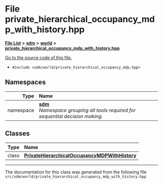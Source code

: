 
# File private\_hierarchical\_occupancy\_mdp\_with\_history.hpp

<link rel="stylesheet" href="https://cdnjs.cloudflare.com/ajax/libs/KaTeX/0.5.1/katex.min.css">
<link rel="stylesheet" href="https://cdn.jsdelivr.net/github-markdown-css/2.2.1/github-markdown.css"/>



[**File List**](files.md) **>** [**sdm**](dir_ae1b8d8c3d2627954ba53c22978558f0.md) **>** [**world**](dir_414fa79a2aeb4aba632c04a0d3a53fff.md) **>** [**private\_hierarchical\_occupancy\_mdp\_with\_history.hpp**](private__hierarchical__occupancy__mdp__with__history_8hpp.md)

[Go to the source code of this file.](private__hierarchical__occupancy__mdp__with__history_8hpp_source.md)



* `#include <sdm/world/private_hierarchical_occupancy_mdp.hpp>`









## Namespaces

| Type | Name |
| ---: | :--- |
| namespace | [**sdm**](namespacesdm.md) <br>_Namespace grouping all tools required for sequential decision making._  |

## Classes

| Type | Name |
| ---: | :--- |
| class | [**PrivateHierarchicalOccupancyMDPWithHistory**](classsdm_1_1PrivateHierarchicalOccupancyMDPWithHistory.md) <br> |














------------------------------
The documentation for this class was generated from the following file `src/sdm/world/private_hierarchical_occupancy_mdp_with_history.hpp`